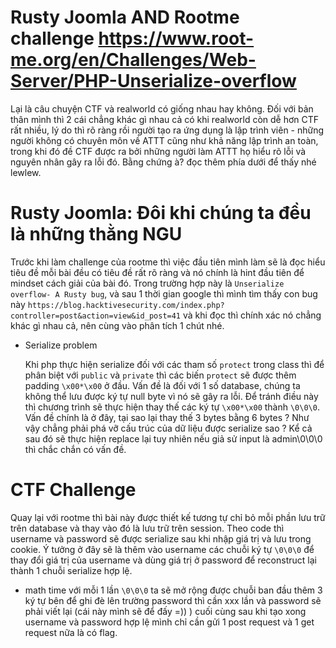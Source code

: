 # Rusty Joomla AND Rootme challenge https://www.root-me.org/en/Challenges/Web-Server/PHP-Unserialize-overflow

Lại là câu chuyện CTF và realworld có giống nhau hay không. Đối với bản thân mình thì 2 cái chẳng khác gì nhau cả có khi realworld còn dễ hơn CTF rất nhiều, lý do thì rõ ràng rồi người tạo ra ứng dụng là lập trình viên - những người không có chuyên môn về ATTT cũng như khả năng lập trình an toàn, trong khi đó đề CTF được ra bởi những người làm ATTT họ hiểu rõ lỗi và nguyên nhân gây ra lỗi đó. Bằng chứng à? đọc thêm phía dưới để thấy nhé lewlew.

# Rusty Joomla: Đôi khi chúng ta đều là những thằng NGU
Trước khi làm challenge của rootme thì việc đầu tiên mình làm sẽ là đọc hiểu tiêu đề mỗi bài đều có tiêu đề rất rõ ràng và nó chính là hint đầu tiên để mindset cách giải của bài đó. Trong trường hợp này là `Unserialize overflow- A Rusty bug`, và sau 1 thời gian google thì mình tìm thấy con bug này `https://blog.hacktivesecurity.com/index.php?controller=post&action=view&id_post=41` và khi đọc thì chính xác nó chẳng khác gì nhau cả, nên cùng vào phân tích 1 chút nhé.
* Serialize problem

  Khi php thực hiện serialize đối với các tham số `protect` trong class thì để phân biệt với `public` và `private` thì các biến `protect` sẽ được thêm padding `\x00*\x00` ở đầu. Vấn đề là đối với 1 số database, chúng ta không thể lưu được ký tự null byte vì nó sẽ gây ra lỗi. Để tránh điều này thì chương trình sẽ thực hiện thay thế các ký tự `\x00*\x00` thành `\0\0\0`. Vấn đề chính là ở đây, tại sao lại thay thế 3 bytes bằng 6 bytes ? Như vậy chẳng phải phá vỡ cấu trúc của dữ liệu được serialize sao ? Kể cả sau đó sẽ thực hiện replace lại tuy nhiên nếu giả sử input là admin\0\0\0 thì chắc chắn có vấn đề. 
  
# CTF Challenge
Quay lại với rootme thì bài này được thiết kế tương tự chỉ bỏ mỗi phần lưu trữ trên database và thay vào đó là lưu trữ trên session.
Theo code thì username và password sẽ được serialize sau khi nhập giá trị và lưu trong cookie. Ý tưởng ở đây sẽ là thêm vào username các chuỗi ký tự `\0\0\0` để thay đổi giá trị của username và dùng giá trị ở password để reconstruct lại thành 1 chuỗi serialize hợp lệ.
* math time
với mỗi 1 lần `\0\0\0` ta sẽ mở rộng được chuỗi ban đầu thêm 3 ký tự bên để ghi đè lên trường password thì cần  xxx lần và password sẽ phải viết lại (cái này mình sẽ để đấy =)) ) cuối cùng sau khi tạo xong username và password hợp lệ mình chỉ cần gửi 1 post request và 1 get  request nữa là có flag.
